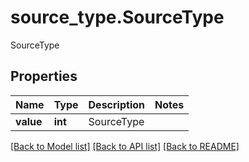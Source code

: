 # source_type.SourceType

SourceType
## Properties
Name | Type | Description | Notes
------------ | ------------- | ------------- | -------------
**value** | **int** | SourceType | 

[[Back to Model list]](../README.md#documentation-for-models) [[Back to API list]](../README.md#documentation-for-api-endpoints) [[Back to README]](../README.md)


